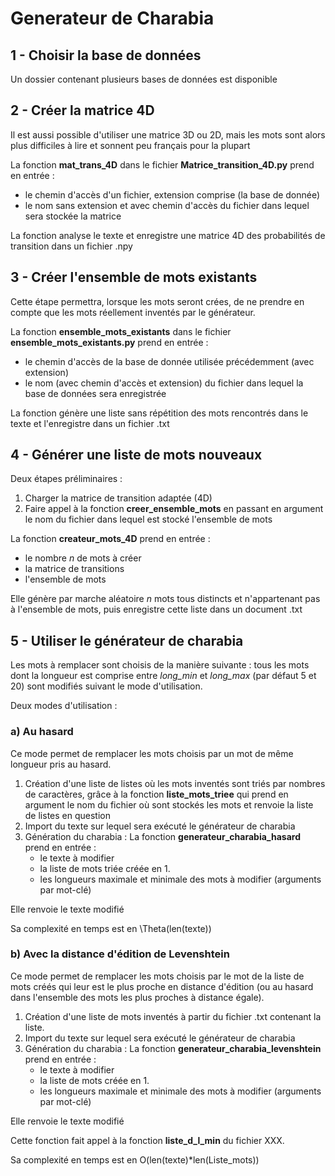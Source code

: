 # Generateur de Charabia
## 1 - Choisir la base de données
Un dossier contenant plusieurs bases de données est disponible

## 2 - Créer la matrice 4D
Il est aussi possible d'utiliser une matrice 3D ou 2D, mais les mots sont alors plus difficiles à lire et sonnent peu français pour la plupart

La fonction **mat_trans_4D** dans le fichier **Matrice_transition_4D.py** prend en entrée :
- le chemin d'accès d'un fichier, extension comprise (la base de donnée)
- le nom sans extension et avec chemin d'accès du fichier dans lequel sera stockée la matrice

La fonction analyse le texte et enregistre une matrice 4D des probabilités de transition dans un fichier .npy

## 3 - Créer l'ensemble de mots existants
Cette étape permettra, lorsque les mots seront crées, de ne prendre en compte que les mots réellement inventés par le générateur.

La fonction **ensemble_mots_existants** dans le fichier **ensemble_mots_existants.py** prend en entrée :
- le chemin d'accès de la base de donnée utilisée précédemment (avec extension)
- le nom (avec chemin d'accès et extension) du fichier dans lequel la base de données sera enregistrée

La fonction génère une liste sans répétition des mots rencontrés dans le texte et l'enregistre dans un fichier .txt

## 4 - Générer une liste de mots nouveaux
Deux étapes préliminaires :
1. Charger la matrice de transition adaptée (4D)
2. Faire appel à la fonction **creer_ensemble_mots** en passant en argument le nom du fichier dans lequel est stocké l'ensemble de mots

La fonction **createur_mots_4D** prend en entrée :
- le nombre *n* de mots à créer
- la matrice de transitions
- l'ensemble de mots

Elle génère par marche aléatoire *n* mots tous distincts et n'appartenant pas à l'ensemble de mots, puis enregistre cette liste dans un document .txt

## 5 - Utiliser le générateur de charabia
Les mots à remplacer sont choisis de la manière suivante : tous les mots dont la longueur est comprise entre *long_min* et *long_max* (par défaut 5 et 20) sont modifiés suivant le mode d'utilisation.

Deux modes d'utilisation :
### a) Au hasard
Ce mode permet de remplacer les mots choisis par un mot de même longueur pris au hasard.
1. Création d'une liste de listes où les mots inventés sont triés par nombres de caractères, grâce à la fonction **liste_mots_triee** qui prend en argument le nom du fichier où sont stockés les mots et renvoie la liste de listes en question
2. Import du texte sur lequel sera exécuté le générateur de charabia
3. Génération du charabia :
    La fonction **generateur_charabia_hasard** prend en entrée :
    - le texte à modifier
    - la liste de mots triée créée en 1.
    - les longueurs maximale et minimale des mots à modifier (arguments par mot-clé)
    
Elle renvoie le texte modifié

Sa complexité en temps est en \Theta(len(texte))

### b) Avec la distance d'édition de Levenshtein
Ce mode permet de remplacer les mots choisis par le mot de la liste de mots créés qui leur est le plus proche en distance d'édition (ou au hasard dans l'ensemble des mots les plus proches à distance égale).
1. Création d'une liste de mots inventés à partir du fichier .txt contenant la liste.
2. Import du texte sur lequel sera exécuté le générateur de charabia
3. Génération du charabia :
    La fonction **generateur_charabia_levenshtein** prend en entrée :
    - le texte à modifier
    - la liste de mots créée en 1.
    - les longueurs maximale et minimale des mots à modifier (arguments par mot-clé)

Elle renvoie le texte modifié

Cette fonction fait appel à la fonction **liste_d_l_min** du fichier XXX.

Sa complexité en temps est en O(len(texte)*len(Liste_mots))
